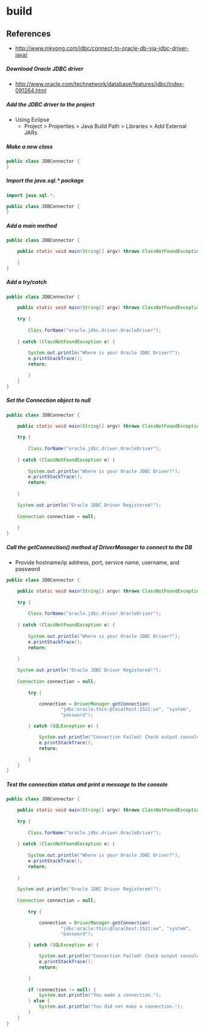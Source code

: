 # build

## References
* http://www.mkyong.com/jdbc/connect-to-oracle-db-via-jdbc-driver-java/

##### Download Oracle JDBC driver
* http://www.oracle.com/technetwork/database/features/jdbc/index-091264.html

##### Add the JDBC driver to the project
* Using Eclipse
  * Project > Properties > Java Build Path > Libraries > Add External JARs

##### Make a new class
```java
public class JDBConnector {
}
```

##### Import the java.sql.* package
```java
import java.sql.*;

public class JDBConnector {
}
```
##### Add a main method
```java
public class JDBConnector {

	public static void main(String[] argv) throws ClassNotFoundException, SQLException {
		
	}
}

```

##### Add a try/catch
```java
public class JDBConnector {

	public static void main(String[] argv) throws ClassNotFoundException, SQLException {
		
    try {
    
    	Class.forName("oracle.jdbc.driver.OracleDriver");
    
    } catch (ClassNotFoundException e) {
    
    	System.out.println("Where is your Oracle JDBC Driver?");
    	e.printStackTrace();
    	return;

		}
	}
}
```

##### Set the Connection object to null
```java
public class JDBConnector {

	public static void main(String[] argv) throws ClassNotFoundException, SQLException {
		
    try {
    
    	Class.forName("oracle.jdbc.driver.OracleDriver");
    
    } catch (ClassNotFoundException e) {
    
    	System.out.println("Where is your Oracle JDBC Driver?");
    	e.printStackTrace();
    	return;
    
    }
	
    System.out.println("Oracle JDBC Driver Registered!");
    
    Connection connection = null;
	
	}
}
```

##### Call the getConnection() method of DriverManager to connect to the DB
* Provide hostname/ip address, port, service name, username, and password
```java
public class JDBConnector {

	public static void main(String[] argv) throws ClassNotFoundException, SQLException {
		
    try {
    
    	Class.forName("oracle.jdbc.driver.OracleDriver");
    
    } catch (ClassNotFoundException e) {
    
    	System.out.println("Where is your Oracle JDBC Driver?");
    	e.printStackTrace();
    	return;
    
    }
	
    System.out.println("Oracle JDBC Driver Registered!");
    
    Connection connection = null;
	
		try {

			connection = DriverManager.getConnection(
					"jdbc:oracle:thin:@localhost:1521:xe", "system",
					"password");

		} catch (SQLException e) {

			System.out.println("Connection Failed! Check output console");
			e.printStackTrace();
			return;

		}
	}	
}
```

##### Test the connection status and print a message to the console
```java
public class JDBConnector {

	public static void main(String[] argv) throws ClassNotFoundException, SQLException {
		
    try {
    
    	Class.forName("oracle.jdbc.driver.OracleDriver");
    
    } catch (ClassNotFoundException e) {
    
    	System.out.println("Where is your Oracle JDBC Driver?");
    	e.printStackTrace();
    	return;
    
    }
	
    System.out.println("Oracle JDBC Driver Registered!");
    
    Connection connection = null;
	
		try {

			connection = DriverManager.getConnection(
					"jdbc:oracle:thin:@localhost:1521:xe", "system",
					"password");

		} catch (SQLException e) {

			System.out.println("Connection Failed! Check output console");
			e.printStackTrace();
			return;

		}
		
		if (connection != null) {
			System.out.println("You made a connection.");
		} else {
			System.out.println("You did not make a connection.");
		}
	}
}
```

